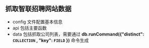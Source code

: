 ## 抓取智联招聘网站数据


- config 文件配置基本信息
- api 包括主要函数
- data 包括抓取公司列表，需要通过 **db.runCommand({"distinct": `COLLECTION` , "key": `FIELD` })** 命令生成
